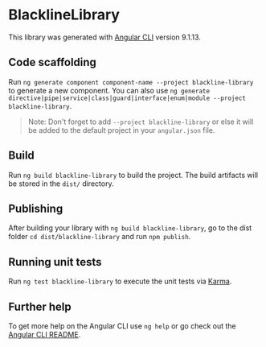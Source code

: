 # BlacklineLibrary

This library was generated with [Angular CLI](https://github.com/angular/angular-cli) version 9.1.13.

## Code scaffolding

Run `ng generate component component-name --project blackline-library` to generate a new component. You can also use `ng generate directive|pipe|service|class|guard|interface|enum|module --project blackline-library`.
> Note: Don't forget to add `--project blackline-library` or else it will be added to the default project in your `angular.json` file. 

## Build

Run `ng build blackline-library` to build the project. The build artifacts will be stored in the `dist/` directory.

## Publishing

After building your library with `ng build blackline-library`, go to the dist folder `cd dist/blackline-library` and run `npm publish`.

## Running unit tests

Run `ng test blackline-library` to execute the unit tests via [Karma](https://karma-runner.github.io).

## Further help

To get more help on the Angular CLI use `ng help` or go check out the [Angular CLI README](https://github.com/angular/angular-cli/blob/master/README.md).
